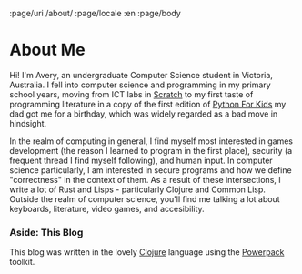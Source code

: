 :page/uri /about/
:page/locale :en
:page/body

# About Me

Hi! I'm Avery, an undergraduate Computer Science student in Victoria, Australia. I fell into computer science and programming in my primary school years, moving from ICT labs in [Scratch](https://en.wikipedia.org/wiki/Scratch_(programming_language)) to my first taste of programming literature in a copy of the first edition of [Python For Kids](https://nostarch.com/python-kids-2nd-edition) my dad got me for a birthday, which was widely regarded as a bad move in hindsight.

In the realm of computing in general, I find myself most interested in games development (the reason I learned to program in the first place), security (a frequent thread I find myself following), and human input. In computer science particularly, I am interested in secure programs and how we define "correctness" in the context of them. As a result of these intersections, I write a lot of Rust and Lisps - particularly Clojure and Common Lisp. Outside the realm of computer science, you'll find me talking a lot about keyboards, literature, video games, and accesibility.

### Aside: This Blog
This blog was written in the lovely [Clojure](https://clojure.org/) language using the [Powerpack](https://github.com/cjohansen/powerpack) toolkit.
